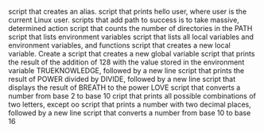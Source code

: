 script that creates an alias.
 script that prints hello user, where user is the current Linux user.
scripts that add  path to success is to take massive, determined action
script that counts the number of directories in the PATH
script that lists environment variables
script that lists all local variables and environment variables, and functions
script that creates a new local variable.
Create a script that creates a new global variable
 script that prints the result of the addition of 128 with the value stored in the environment variable TRUEKNOWLEDGE, followed by a new line
 script that prints the result of POWER divided by DIVIDE, followed by a new line
script that displays the result of BREATH to the power LOVE
script that converts a number from base 2 to base 10
cript that prints all possible combinations of two letters, except oo
 script that prints a number with two decimal places, followed by a new line
 script that converts a number from base 10 to base 16

